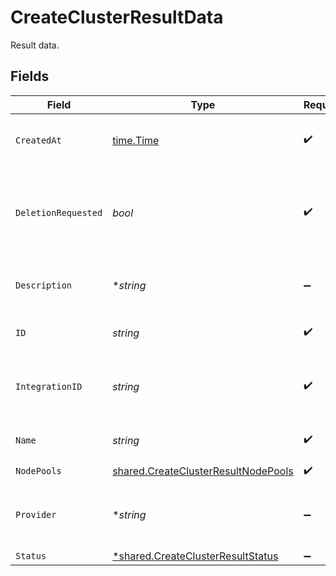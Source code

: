 # CreateClusterResultData

Result data.


## Fields

| Field                                                                                      | Type                                                                                       | Required                                                                                   | Description                                                                                | Example                                                                                    |
| ------------------------------------------------------------------------------------------ | ------------------------------------------------------------------------------------------ | ------------------------------------------------------------------------------------------ | ------------------------------------------------------------------------------------------ | ------------------------------------------------------------------------------------------ |
| `CreatedAt`                                                                                | [time.Time](https://pkg.go.dev/time#Time)                                                  | :heavy_check_mark:                                                                         | The time the cluster was created.                                                          | 2021-01-20T11:19:53.175Z                                                                   |
| `DeletionRequested`                                                                        | *bool*                                                                                     | :heavy_check_mark:                                                                         | Indicates if provider resource deletion has been requested by the user.                    | false                                                                                      |
| `Description`                                                                              | **string*                                                                                  | :heavy_minus_sign:                                                                         | A short description of the cluster.                                                        | The cluster description                                                                    |
| `ID`                                                                                       | *string*                                                                                   | :heavy_check_mark:                                                                         | Identifier for the cluster.                                                                | gcp-cluster-1                                                                              |
| `IntegrationID`                                                                            | *string*                                                                                   | :heavy_check_mark:                                                                         | ID of the provider integration used by this cluster.                                       | gcp-integration                                                                            |
| `Name`                                                                                     | *string*                                                                                   | :heavy_check_mark:                                                                         | The name of the cluster.                                                                   | GCP Cluster 1                                                                              |
| `NodePools`                                                                                | [shared.CreateClusterResultNodePools](../../models/shared/createclusterresultnodepools.md) | :heavy_check_mark:                                                                         | N/A                                                                                        |                                                                                            |
| `Provider`                                                                                 | **string*                                                                                  | :heavy_minus_sign:                                                                         | The cloud provider to which this cluster belongs to.                                       | gcp                                                                                        |
| `Status`                                                                                   | [*shared.CreateClusterResultStatus](../../models/shared/createclusterresultstatus.md)      | :heavy_minus_sign:                                                                         | N/A                                                                                        |                                                                                            |